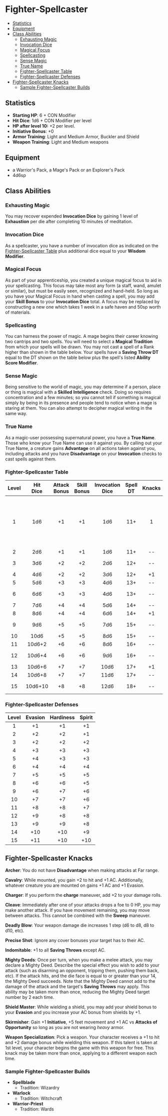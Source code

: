 # Fighter-Spellcaster
- [Statistics](#statistics)
- [Equipment](#equipment)
- [Class Abilities](#class-abilities)
	- [Exhausting Magic](#exhausting-magic)
	- [Invocation Dice](#invocation-dice)
	- [Magical Focus](#magical-focus)
	- [Spellcasting](#spellcasting)
	- [Sense Magic](#sense-magic)
	- [True Name](#true-name)
	- [Fighter-Spellcaster Table](#fighter-spellcaster-table)
	- [Fighter-Spellcaster Defenses](#fighter-spellcaster-defenses)
- [Fighter-Spellcaster Knacks](#fighter-spellcaster-knacks)
	- [Sample Fighter-Spellcaster Builds](#sample-fighter-spellcaster-builds)

## Statistics
- **Starting HP**: 6 + CON Modifier
- **Hit Dice**: 1d6 + CON Modifier per level
- **HP after level 10:** +2 per level.
- **Initiative Bonus**: +0
- **Armor Training**: Light and Medium Armor, Buckler and Shield
- **Weapon Training**: Light and Medium weapons

## Equipment
- a Warrior's Pack, a Mage's Pack or an Explorer's Pack
- 4d6sp

## Class Abilities

### Exhausting Magic
You may recover expended **Invocation Dice** by gaining 1 level of **Exhaustion** per die after completing 10 minutes of meditation.

### Invocation Dice
As a spellcaster, you have a number of invocation dice as indicated on the [Fighter-Spellcaster Table](#Fighter-Spellcaster-Table) plus additional dice equal to your **Wisdom Modifier**.

### Magical Focus
As part of your apprenticeship, you created a unique magical focus to aid in your spellcasting.  This focus may take most any form (a staff, wand, amulet or similar), but must be easily seen, recognized and hand-held.  So long as you have your Magical Focus in hand when casting a spell, you may add your **Skill Bonus** to your **Invocation Dice** total.  A focus may be replaced by constructing a new one which takes 1 week in a safe haven and 50sp worth of materials.

### Spellcasting
You can harness the power of magic.  A mage begins their career knowing two cantrips and two spells.  You will need to select a **Magical Tradition** from which your spells will be drawn.  You may not cast a spell of a Rank higher than shown in the table below.  Your spells have a **Saving Throw DT** equal to the DT shown on the table below plus the spell's listed **Ability Score Modifier**.

### Sense Magic
Being sensitive to the world of magic, you may determine if a person, place or thing is magical with a **Skilled** **Intelligence** check.  Doing so requires concentration and a few minutes; so you cannot tell if something is magical simply by being in its presence and people tend to notice when a mage is staring at them.  You can also attempt to decipher magical writing in the same way.

### True Name
As a magic-user possessing supernatural power, you have a **True Name**.  Those who know your True Name can use it against you.  By calling out your True Name, a creature gains **Advantage** on all actions taken against you, including attacks and you have **Disadvantage** on your **Invocation** checks to cast spells against them.

### Fighter-Spellcaster Table
| Level | Hit<br/>Dice | Attack<br/>Bonus | Skill<br/>Bonus | Invocation<br/>Dice | Spell<br/>DT | Knacks | Traits | Abilities |
|:-----:|:------------:|:----------------:|:---------------:|:-------------------:|:------------:|:------:|:------:|:----------|
|   1   |    1d6       |      +1          |      +1         |        1d6          |    11+       | 1      |    1   | Exhausting Magic, Spellcasting, Magic User (cantrip), Sense Magic, True Name |
|   2   |    2d6       |      +1          |      +1         |        1d6          |    11+       | --     |   --   |  |
|   3   |    3d6       |      +2          |      +2         |        2d6          |    12+       | --     |   --   | Spellcasting (rank 1) |
|   4   |    4d6       |      +2          |      +2         |        3d6          |    12+       | +1     |   --   |  |
|   5   |    5d6       |      +3          |      +3         |        4d6          |    13+       | --     |   +1   |  |
|   6   |    6d6       |      +3          |      +3         |        4d6          |    13+       | --     |   --   | Spellcasting (rank 2) |
|   7   |    7d6       |      +4          |      +4         |        5d6          |    14+       | --     |   --   |  |
|   8   |    8d6       |      +4          |      +4         |        6d6          |    14+       | +1     |   --   |  |
|   9   |    9d6       |      +5          |      +5         |        7d6          |    15+       | --     |   --   | Spellcasting (rank 3) |
|  10   |   10d6       |      +5          |      +5         |        8d6          |    15+       | --     |   +1   |  |
|  11   |   10d6+2     |      +6          |      +6         |        8d6          |    16+       | --     |   --   |  |
|  12   |   10d6+4     |      +6          |      +6         |        9d6          |    16+       | --     |   --   | Spellcasting (rank 4) |
|  13   |   10d6+6     |      +7          |      +7         |       10d6          |    17+       | +1     |   --   |  |
|  14   |   10d6+8     |      +7          |      +7         |       11d6          |    17+       | --     |   +1   |  |
|  15   |  10d6+10     |      +8          |      +8         |       12d6          |    18+       | --     |   --   | Spellcasting (rank 5) |

### Fighter-Spellcaster Defenses
| Level | Evasion | Hardiness | Spirit |
|:-----:|:-------:|:---------:|:------:|
|   1   |    +1   |     +1    |   +1   |
|   2   |    +2   |     +2    |   +1   |
|   3   |    +2   |     +2    |   +2   |
|   4   |    +3   |     +3    |   +3   |
|   5   |    +4   |     +3    |   +3   |
|   6   |    +4   |     +4    |   +4   |
|   7   |    +5   |     +5    |   +5   |
|   8   |    +6   |     +6    |   +5   |
|   9   |    +6   |     +7    |   +6   |
|  10   |    +7   |     +7    |   +6   |
|  11   |    +8   |     +8    |   +7   |
|  12   |    +9   |     +8    |   +8   |
|  13   |    +9   |     +9    |   +8   |
|  14   |   +10   |    +10    |   +9   |
|  15   |   +11   |    +10    |  +10   |

## Fighter-Spellcaster Knacks

**Archer**: You do not have **Disadvantage** when making attacks at Far range.

**Cavalry**: While mounted, you gain +2 to hit and +1 AC.  Additionally, whatever creature you are mounted on gains +1 AC and +1 Evasion.

**Charger**: If you perform the **charge** maneuver, add +2 to your damage rolls.

**Cleave**: Immediately after one of your attacks drops a foe to 0 HP, you may make another attack.  If you have movement remaining, you may move between attacks.  This cannot be combined with the **Sweep** maneuver.

**Deadly Blow**: Your weapon damage die increases 1 step (d6 to d8, d8 to d10, etc).

**Precise Shot**: Ignore any cover bonuses your target has to their AC.

**Indomitable**: +1 to all **Saving Throws** except AC.

**Mighty Deeds**: Once per turn, when you make a melee attack, you may declare a Mighty Deed.  Describe the special effect you wish to add to your attack (such as disarming an opponent, tripping them, pushing them back, etc).  If the attack hits, and the die face is equal to or greater than your 14, the Mighty Deed succeeds.  Note that the Mighty Deed cannot add to the damage of the attack and the target's **Saving Throws** may apply.  This ability may be taken more than once, reducing the Mighty Deed target number by 2 each time.

**Shield Master**: While wielding a shield, you may add your shield bonus to your **Evasion** and you increase your AC bonus from shields by +1.

**Skirmisher**: Gain +1 **Initiative**, +5 feet movement and +1 AC vs **Attacks of Opportunity** so long as you are not wearing _heavy_ armor.

**Weapon Specialization**:  Pick a weapon. Your character receives a +1 to hit and +2 damage bonus while wielding this weapon. If this talent is taken at 1st level, your character begins the game with this weapon for free.  This knack may be taken more than once, applying to a different weapon each time.

### Sample Fighter-Spellcaster Builds
- **Spellblade**
	- Tradition: Wizardry
- **Warlock**
	- Tradition: Witchcraft
- **Warrior-Priest**
	- Tradition: Wards
